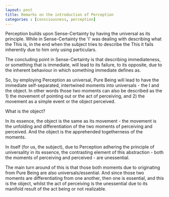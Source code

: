 ```yaml
---
layout: post
title: Remarks on the introduction of Perception
categories : [consciousness, perception]
---
```


Perception builds upon Sense-Certainty by having 
the universal as its principle.
While in Sense-Certainty the 'I' was dealing 
with describing what the This is, in the end 
when the subject tries to describe the This 
it fails inherently due to him only using 
particulars.

The concluding point in Sense-Certainty is that 
describing immediateness, or something that 
is immediate, will lead to its failure, to its opposite, 
due to the inherent behaviour in which something 
immediate defines as.

So, by employing Perception as universal, 
Pure Being will lead to have the immediate self-separated, 
intertwined moments into universals - the I and the object.
In other words those two moments can also be described 
as the 1) the movement of pointing out or the act of perceiving, 
and 2) the movement as a simple event or the object perceived.


What is the object?

In its essence, the object is the same as its movement - 
the movement is the unfolding and differentiation of 
the two moments of perceiving and perceived.
And the object is the apprehended togetherness of the moments.

In itself (for us, the subject), due to Perception adhering the principle of universality in its essence,
the contrasting element of this abstraction - both the moments of perceiving and perceived - 
are unessential.


The main turn around of this is that those both moments due to originating from Pure Being 
are also universals/essential.
And since those two moments are differentiating from one another, then one is essential, 
and this is the object, whilst the act of perceiving is the unessential due to its manifold 
result of the act being or not realizable.


